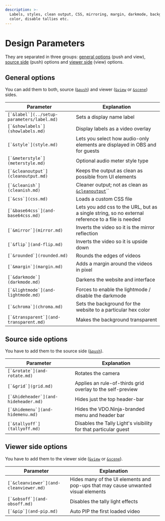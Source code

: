 ```yaml
---
description: >-
  Labels, styles, clean output, CSS, mirroring, margin, darkmode, background
  color, disable tallies etc.
---
```


# Design Parameters

They are separated in three groups: [general options](./#general-options) (push and view), [source side](./#source-side-options) (push) options and [viewer side](./#viewer-side-options) (view) options.

## General options

You can add them to both, source ([`&push`](../../source-settings/push.md)) and viewer ([`&view`](../view-parameters/view.md) or [`&scene`](../view-parameters/scene.md)) sides.

| Parameter                                    | Explanation                                                                                       |
| -------------------------------------------- | ------------------------------------------------------------------------------------------------- |
| ``[`&label`](../setup-parameters/label.md)`` | Sets a display name label                                                                         |
| ``[`&showlabels`](showlabels.md)``           | Display labels as a video overlay                                                                 |
| ``[`&style`](style.md)``                     | Lets you select how audio-only elements are displayed in OBS and for guests                       |
| ``[`&meterstyle`](meterstyle.md)``           | Optional audio meter style type                                                                   |
| ``[`&cleanoutput`](cleanoutput.md)``         | Keeps the output as clean as possible from UI elements                                            |
| ``[`&cleanish`](cleanish.md)``               | Cleaner output; not as clean as [`&cleanoutput`](cleanoutput.md)``                                |
| ``[`&css`](css.md)``                         | Loads a custom CSS file                                                                           |
| ``[`&base64css`](and-base64css.md)``         | Lets you add css to the URL, but as a single string, so no external reference to a file is needed |
| ``[`&mirror`](mirror.md)``                   | Inverts the video so it is the mirror reflection                                                  |
| ``[`&flip`](and-flip.md)``                   | Inverts the video so it is upside down                                                            |
| ``[`&rounded`](rounded.md)``                 | Rounds the edges of videos                                                                        |
| ``[`&margin`](margin.md)``                   | Adds a margin around the videos in pixel                                                          |
| ``[`&darkmode`](darkmode.md)``               | Darkens the website and interface                                                                 |
| ``[`&lightmode`](and-lightmode.md)``         | Forces to enable the lightmode / disable the darkmode                                             |
| ``[`&chroma`](chroma.md)``                   | Sets the background for the website to a particular hex color                                     |
| ``[`&transparent`](and-transparent.md)``     | Makes the background transparent                                                                  |

## Source side options

You have to add them to the source side ([`&push`](../../source-settings/push.md)).

| Parameter                              | Explanation                                                     |
| -------------------------------------- | --------------------------------------------------------------- |
| ``[`&rotate`](and-rotate.md)``         | Rotates the camera                                              |
| ``[`&grid`](grid.md)``                 | Applies an rule-of-thirds grid overlay to the self-preview      |
| ``[`&hideheader`](and-hideheader.md)`` | Hides just the top header-bar                                   |
| ``[`&hidemenu`](and-hidemenu.md)``     | Hides the VDO.Ninja-branded menu and header bar                 |
| ``[`&tallyoff`](tallyoff.md)``         | Disables the Tally Light's visibility for that particular guest |

## **Viewer side options**

You have to add them to the viewer side ([`&view`](../view-parameters/view.md) or [`&scene`](../view-parameters/scene.md)).

| Parameter                                | Explanation                                                                       |
| ---------------------------------------- | --------------------------------------------------------------------------------- |
| ``[`&cleanviewer`](and-cleanviewer.md)`` | Hides many of the UI elements and pop-ups that may cause unwanted visual elements |
| ``[`&obsoff`](and-obsoff.md)``           | Disables the tally light effects                                                  |
| ``[`&pip`](and-pip.md)``                 | Auto PIP the first loaded video                                                   |

